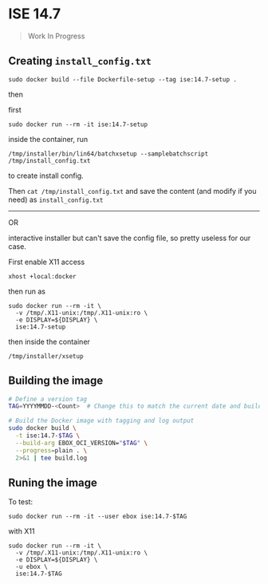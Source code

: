 # ISE 14.7

> Work In Progress

## Creating `install_config.txt`

```shell
sudo docker build --file Dockerfile-setup --tag ise:14.7-setup .
```

then

first

```shell
sudo docker run --rm -it ise:14.7-setup
```

inside the container, run

```shell
/tmp/installer/bin/lin64/batchxsetup --samplebatchscript /tmp/install_config.txt
```

to create install config.

Then `cat /tmp/install_config.txt` and save the content (and modify if you
need) as `install_config.txt`

---

OR

interactive installer but can't save the config file, so pretty useless for
our case.

First enable X11 access

```shell
xhost +local:docker
```

then run as

```shell
sudo docker run --rm -it \
  -v /tmp/.X11-unix:/tmp/.X11-unix:ro \
  -e DISPLAY=${DISPLAY} \
  ise:14.7-setup
```

then inside the container

```shell
/tmp/installer/xsetup
```

## Building the image

```bash
# Define a version tag
TAG=YYYYMMDD-<Count>  # Change this to match the current date and build count like 20250424-1

# Build the Docker image with tagging and log output
sudo docker build \
  -t ise:14.7-$TAG \
  --build-arg EBOX_OCI_VERSION="$TAG" \
  --progress=plain . \
  2>&1 | tee build.log
```

## Runing the image

To test:

```shell
sudo docker run --rm -it --user ebox ise:14.7-$TAG
```

with X11

```shell
sudo docker run --rm -it \
  -v /tmp/.X11-unix:/tmp/.X11-unix:ro \
  -e DISPLAY=${DISPLAY} \
  -u ebox \
  ise:14.7-$TAG
```

